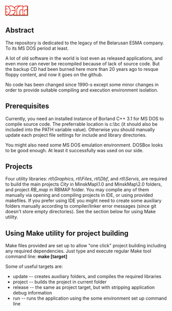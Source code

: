 ![](assets/esma.gif)

## Abstract

The repository is dedicated to the legacy of the Belarusan ESMA company. To its MS DOS period at least.

A lot of old software in the world is lost even as released applications, and even more can never be recompiled because of lack of source code. But the backup CD had been burned here more than 20 years ago to resque floppy content, and now it goes on the github.

No code has been changed since 1990-s except some minor changes in order to provide suitable compiling and execution environment isolation.

## Prerequisites

Currently, you need an installed instance of Borland C++ 3.1 for MS DOS to compile source code. The preferrable location is c:\bc (it should also be included into the PATH variable value). Otherwise you should manually update each project file settings for include and library directories.

You might also need some MS DOS emulation environment. DOSBox looks to be good enough. At least it successfully was used on our side.

## Projects

Four utility libraries: *rtl\Graphics*, *rtl\Files*, *rtl\Dbf*, and *rtl\Servis*, are required to build the main projects *City* in MinskMap\1.0 and MinskMap\2.0 folders, and project *RB_map* in RBMAP folder.
You may complie any of them manually via opening and compiling projects in IDE, or using provided makefiles. If you prefer using IDE you might need to create some auxiliary folders manually according to compiler/linker error messages (since git doesn't store empty directories). See the section below for using Make utility.

## Using Make utility for project building

Make files provided are set up to allow "one click" project building including any required dependencies. Just type and execute regular Make tool command line: **make [target]**

Some of useful targets are:
* update -- creates auxiliary folders, and compiles the required libraries
* project -- builds the project in current folder
* release -- the same as project target, but with stripping application debug information
* run -- runs the application using the some environment set up command line
